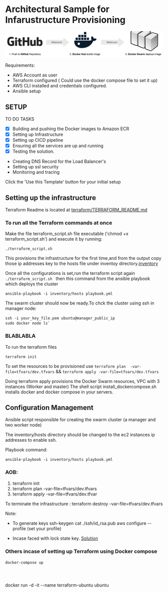 # Architectural Sample for Infarustructure Provisioning

![Docker swarm](templates/Capture.JPG)

Requirements:
- AWS Account as user
- Terraform configured ( Could use the docker compose file to set it up)
- AWS CLI installed and credentials configured.
- Ansible setup


## SETUP
TO DO TASKS

- [x] Building and pushing the Docker images to Amazon ECR
- [x] Setting up Infrastructure
- [x] Setting up  CICD pipeline
- [x] Ensuring all the services are up and running
- [x] Testing the solution.
-  Creating DNS Record for the  Load Balancer's
- Setting up ssl security
- Monitoring and tracing

 Click the 'Use this Template' button for your initial setup

## Setting up the infrastructure

Terraform Readme is located at [terraform/TERRAFORM_README.md](terraform/TERRAFORM_README.md)


### To run all the Terraform commands at once

Make the file terraform_script.sh file executable ('chmod +x terraform_script.sh') and execute it by running:

```
./terraform_script.sh
```

 This provisions the infrastructure for the first time,and from the output copy those ip addresses key to the hosts file under inventoy directory.[inventory]()


 Once all the configurations is set,run the terraform script again ```./terraform_script.sh ``` then this command from the ansible playbook which deploys the cluster

 ```
ansible-playbook -i inventory/hosts playbook.yml
 ```

The swarm cluster should now be ready.To chck the cluster using ssh in manager node:

```
ssh -i your_key_file.pem ubuntu@manager_public_ip
sudo docker node ls`

```


### BLABLABLA

 To run the terraform files
 ```
terraform init
 ```
To set the resources to be provisioned use
``` terraform plan  -var-file=tfvars/dev.tfvars ```
 &&
``` terraform apply -var-file=tfvars/dev.tfvars ```

Doing terraform apply provisions the Docker Swarm resources, VPC with 3 instances (Worker and master)
The shell script install_dockercompose.sh installs docker and docker compose in your servers.

## Configuration Management

Ansible script responsible for creating the swarm cluster (a manager and two worker node)

The inventory/hosts directory should be changed to the ec2 instances ip addresses to enable ssh.

 Playbook command:

 ```
 ansible-playbook -i inventory/hosts playbook.yml
 ```



### AOB:

 1. terraform init
 2. terraform plan  -var-file=tfvars/dev.tfvars
 3. terraform apply -var-file=tfvars/dev.tfvar

To terminate the infrastructure :
terraform destroy -var-file=tfvars/dev.tfvars


Note:
- To generate keys
ssh-keygen
cat ./ssh/id_rsa.pub
aws configure --profile (set your profile)

- Incase faced with lock state key. [Solution](https://stackoverflow.com/questions/62189825/terraform-error-acquiring-the-state-lock-conditionalcheckfailedexception)



















### Others incase of setting up Terraform using Docker compose
```docker-compose up ```

```docker-compose run --rm tf init
```

```docker compose run --rm tf fmt
```

```docker-compose run --rm tf validate
```


docker run -d -it --name terraform-ubuntu ubuntu


